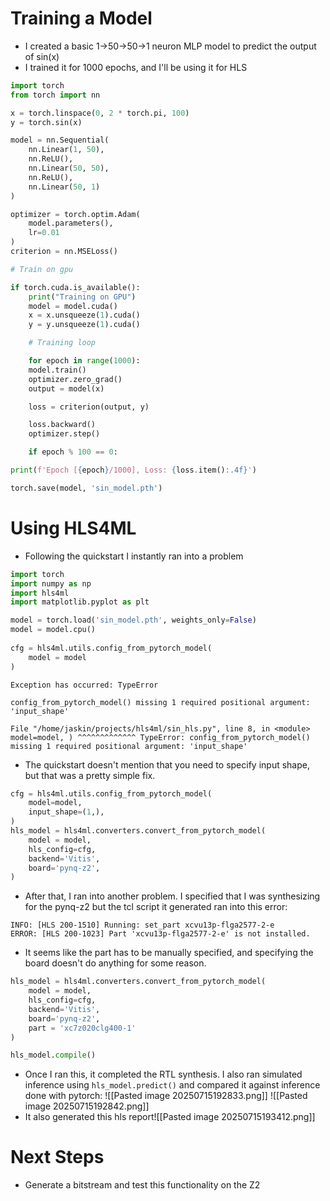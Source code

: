 # Training a Model
- I created a basic 1->50->50->1 neuron MLP model to predict the output of sin(x)
- I trained it for 1000 epochs, and I'll be using it for HLS
```python
import torch
from torch import nn

x = torch.linspace(0, 2 * torch.pi, 100)
y = torch.sin(x)

model = nn.Sequential(
	nn.Linear(1, 50),
	nn.ReLU(),
	nn.Linear(50, 50),
	nn.ReLU(),
	nn.Linear(50, 1)
)

optimizer = torch.optim.Adam(
	model.parameters(), 
	lr=0.01
)
criterion = nn.MSELoss() 

# Train on gpu

if torch.cuda.is_available():
	print("Training on GPU")
	model = model.cuda()
	x = x.unsqueeze(1).cuda()
	y = y.unsqueeze(1).cuda()

	# Training loop

	for epoch in range(1000):
	model.train()
	optimizer.zero_grad()
	output = model(x)

	loss = criterion(output, y)

	loss.backward()
	optimizer.step()

	if epoch % 100 == 0:

print(f'Epoch [{epoch}/1000], Loss: {loss.item():.4f}')

torch.save(model, 'sin_model.pth')
```
# Using HLS4ML
- Following the quickstart I instantly ran into a problem
```python
import torch
import numpy as np
import hls4ml
import matplotlib.pyplot as plt

model = torch.load('sin_model.pth', weights_only=False)
model = model.cpu()
  
cfg = hls4ml.utils.config_from_pytorch_model(
	model = model
)
```

```
Exception has occurred: TypeError

config_from_pytorch_model() missing 1 required positional argument: 'input_shape'

File "/home/jaskin/projects/hls4ml/sin_hls.py", line 8, in <module> model=model, ) ^^^^^^^^^^^^^ TypeError: config_from_pytorch_model() missing 1 required positional argument: 'input_shape'
```
- The quickstart doesn't mention that you need to specify input shape, but that was a pretty simple fix.
```python
cfg = hls4ml.utils.config_from_pytorch_model(
	model=model,
	input_shape=(1,),
)
hls_model = hls4ml.converters.convert_from_pytorch_model(
	model = model,
	hls_config=cfg,
	backend='Vitis',
	board='pynq-z2',
)
```
- After that, I ran into another problem. I specified that I was synthesizing for the pynq-z2 but the tcl script it generated ran into this error:
```
INFO: [HLS 200-1510] Running: set_part xcvu13p-flga2577-2-e 
ERROR: [HLS 200-1023] Part 'xcvu13p-flga2577-2-e' is not installed.
```
- It seems like the part has to be manually specified, and specifying the board doesn't do anything for some reason.
```python
hls_model = hls4ml.converters.convert_from_pytorch_model(
	model = model,
	hls_config=cfg,
	backend='Vitis',
	board='pynq-z2',
	part = 'xc7z020clg400-1'
)

hls_model.compile()
```
- Once I ran this, it completed the RTL synthesis. I also ran simulated inference using `hls_model.predict()` and compared it against inference done with pytorch:
![[Pasted image 20250715192833.png]]
![[Pasted image 20250715192842.png]]
- It also generated this hls report![[Pasted image 20250715193412.png]]

# Next Steps
- Generate a bitstream and test this functionality on the Z2